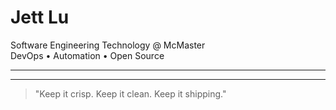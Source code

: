 # Jett Lu

Software Engineering Technology @ McMaster  
DevOps • Automation • Open Source

---

<!-- FEATURED_REPO -->

---

> "Keep it crisp. Keep it clean. Keep it shipping."
